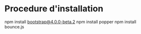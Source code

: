 ﻿# Procedure d'installation

npm install bootstrap@4.0.0-beta.2
npm install popper
npm install bounce.js